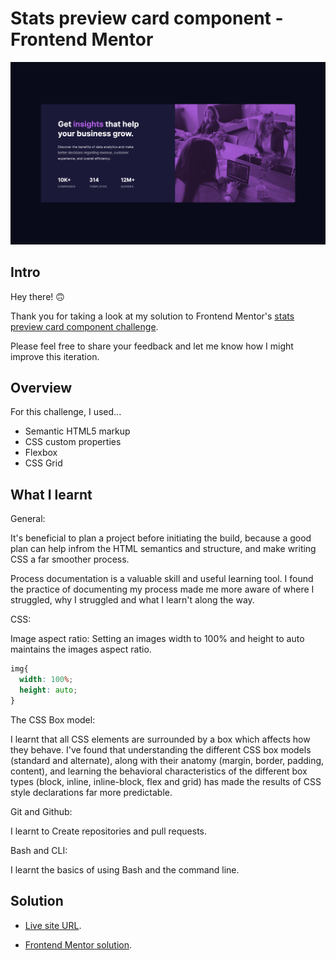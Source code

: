 # Stats preview card component - Frontend Mentor

![](./screenshots/stats-preview-component-desktop-screenshot.png)

## Intro

Hey there! :upside_down_face:


Thank you for taking a look at my solution to Frontend Mentor's [stats preview card component challenge](https://www.frontendmentor.io/challenges/stats-preview-card-component-8JqbgoU62).


Please feel free to share your feedback and let me know how I might improve this iteration.

## Overview

For this challenge, I used...

- Semantic HTML5 markup
- CSS custom properties
- Flexbox
- CSS Grid

## What I learnt

General:

It's beneficial to plan a project before initiating the build, because a good plan can help infrom the HTML semantics and structure, and make writing CSS a far smoother process.

Process documentation is a valuable skill and useful learning tool.
I found the practice of documenting my process made me more aware of where I struggled, why I struggled and what I learn't along the way.

CSS:

Image aspect ratio:
Setting an images width to 100% and height to auto maintains the images aspect ratio.

```CSS
img{
  width: 100%;
  height: auto;
}
```

The CSS Box model:

I learnt that all CSS elements are surrounded by a box which affects how they behave.
I've found that understanding the different CSS box models (standard and alternate), along with their anatomy (margin, border, padding, content), and learning the behavioral characteristics of the different box types (block, inline, inline-block, flex and grid) has made the results of CSS style declarations far more predictable.

Git and Github:

I learnt to Create repositories and pull requests.

Bash and CLI:

I learnt the basics of using Bash and the command line.

## Solution

- [Live site URL](https://stats-preview-card-component-solution-etiennedesfontaines.netlify.app/).

- [Frontend Mentor solution](https://www.frontendmentor.io/solutions/responsive-statspreviewcardcomponent-elHzk40GM).
